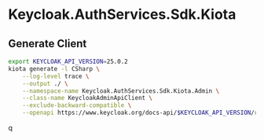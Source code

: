 # Keycloak.AuthServices.Sdk.Kiota

## Generate Client

```bash
export KEYCLOAK_API_VERSION=25.0.2
kiota generate -l CSharp \
    --log-level trace \
    --output ./ \
    --namespace-name Keycloak.AuthServices.Sdk.Kiota.Admin \
    --class-name KeycloakAdminApiClient \
    --exclude-backward-compatible \
    --openapi https://www.keycloak.org/docs-api/$KEYCLOAK_API_VERSION/rest-api/openapi.json
```
q
